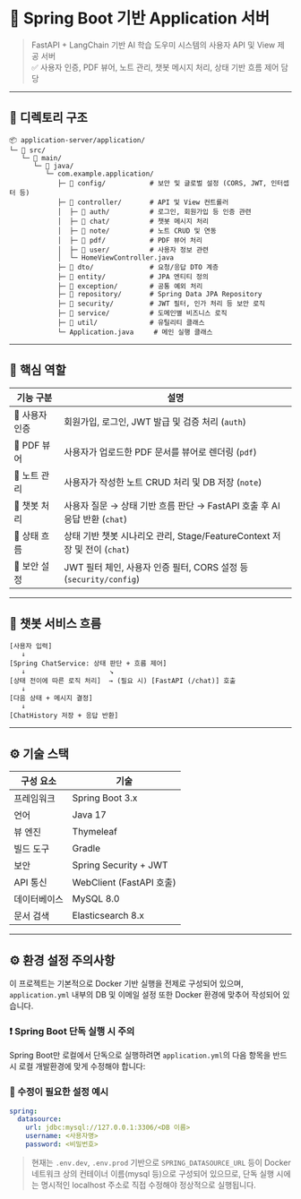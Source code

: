 # 🌱 Spring Boot 기반 Application 서버

> FastAPI + LangChain 기반 AI 학습 도우미 시스템의 사용자 API 및 View 제공 서버  
> ✅ 사용자 인증, PDF 뷰어, 노트 관리, 챗봇 메시지 처리, 상태 기반 흐름 제어 담당

---

## 📁 디렉토리 구조

```plaintext
📦 application-server/application/
└─ 📁 src/
   └─ 📁 main/
      └─ 📁 java/
         └─ com.example.application/
            ├─ 📁 config/           # 보안 및 글로벌 설정 (CORS, JWT, 인터셉터 등)
            ├─ 📁 controller/       # API 및 View 컨트롤러
            │  ├─ 📁 auth/          # 로그인, 회원가입 등 인증 관련
            │  ├─ 📁 chat/          # 챗봇 메시지 처리
            │  ├─ 📁 note/          # 노트 CRUD 및 연동
            │  ├─ 📁 pdf/           # PDF 뷰어 처리
            │  ├─ 📁 user/          # 사용자 정보 관련
            │  └─ HomeViewController.java
            ├─ 📁 dto/              # 요청/응답 DTO 계층
            ├─ 📁 entity/           # JPA 엔티티 정의
            ├─ 📁 exception/        # 공통 예외 처리
            ├─ 📁 repository/       # Spring Data JPA Repository
            ├─ 📁 security/         # JWT 필터, 인가 처리 등 보안 로직
            ├─ 📁 service/          # 도메인별 비즈니스 로직
            ├─ 📁 util/             # 유틸리티 클래스
            └─ Application.java     # 메인 실행 클래스
```

---

## 📌 핵심 역할

| 기능 구분     | 설명                                                      |
| --------- | ------------------------------------------------------- |
| 📘 사용자 인증 | 회원가입, 로그인, JWT 발급 및 검증 처리 (`auth`)                      |
| 📄 PDF 뷰어 | 사용자가 업로드한 PDF 문서를 뷰어로 렌더링 (`pdf`)                       |
| 📝 노트 관리  | 사용자가 작성한 노트 CRUD 처리 및 DB 저장 (`note`)                    |
| 💬 챗봇 처리  | 사용자 질문 → 상태 기반 흐름 판단 → FastAPI 호출 후 AI 응답 반환 (`chat`)   |
| 🧠 상태 흐름  | 상태 기반 챗봇 시나리오 관리, Stage/FeatureContext 저장 및 전이 (`chat`) |
| 🔐 보안 설정  | JWT 필터 체인, 사용자 인증 필터, CORS 설정 등 (`security/config`)     |

---

## 🔁 챗봇 서비스 흐름

```plaintext
[사용자 입력]
   ↓
[Spring ChatService: 상태 판단 + 흐름 제어]
   ↓                     ↘️
[상태 전이에 따른 로직 처리]  → (필요 시) [FastAPI (/chat)] 호출
   ↓
[다음 상태 + 메시지 결정]
   ↓
[ChatHistory 저장 + 응답 반환]
```

---

## ⚙️ 기술 스택

| 구성 요소  | 기술                     |
| ------ | ---------------------- |
| 프레임워크  | Spring Boot 3.x        |
| 언어     | Java 17                |
| 뷰 엔진   | Thymeleaf              |
| 빌드 도구  | Gradle                 |
| 보안     | Spring Security + JWT  |
| API 통신 | WebClient (FastAPI 호출) |
| 데이터베이스 | MySQL 8.0              |
| 문서 검색  | Elasticsearch 8.x      |

---

## ⚙️ 환경 설정 주의사항

이 프로젝트는 기본적으로 Docker 기반 실행을 전제로 구성되어 있으며, `application.yml` 내부의 DB 및 이메일 설정 또한 Docker 환경에 맞추어 작성되어 있습니다.

### ❗ Spring Boot 단독 실행 시 주의

Spring Boot만 로컬에서 단독으로 실행하려면 `application.yml`의 다음 항목을 반드시 로컬 개발환경에 맞게 수정해야 합니다:

### 🔧 수정이 필요한 설정 예시

```yaml
spring:
  datasource:
    url: jdbc:mysql://127.0.0.1:3306/<DB 이름>
    username: <사용자명>
    password: <비밀번호>
```

>현재는 `.env.dev`, `.env.prod` 기반으로 `SPRING_DATASOURCE_URL` 등이 Docker 네트워크 상의 컨테이너 이름(mysql 등)으로 구성되어 있으므로, 단독 실행 시에는 명시적인 localhost 주소로 직접 수정해야 정상적으로 실행됩니다.